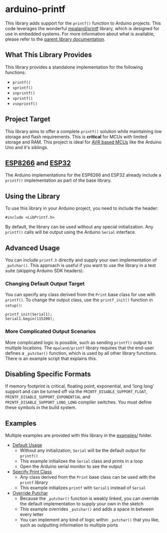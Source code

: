 # arduino-printf

This library adds support for the `printf()` function to Arduino projects. This code leverages the wonderful [mpaland/printf](https://github.com/mpaland/printf) library, which is designed for use in embedded systems. For more information about what is available, please refer to the [parent library documentation](https://github.com/mpaland/printf/blob/master/README.md).

## What This Library Provides

This library provides a standalone implementation for the following functions:

* `printf()`
* `sprintf()`
* `snprintf()`
* `vprintf()`
* `vsnprintf()`

## Project Target

This library aims to offer a complete `printf()` solution while maintaining low storage and flash requirements. 
This is **critical** for MCUs with limited storage and RAM. This project is ideal for [AVR based MCUs](https://en.wikipedia.org/wiki/AVR_microcontrollers) like the 
Arduino Uno and it's siblings.

## [ESP8266](https://github.com/esp8266/Arduino) and [ESP32](https://github.com/espressif/arduino-esp32)
The Arduino implementations for the ESP8266 and ESP32 already include a `printf()` implementation as part of 
the base library.

## Using the Library

To use this library in your Arduino project, you need to include the header:

```
#include <LibPrintf.h>
```

By default, the library can be used without any special initialization. Any `printf()` calls will be output using 
the Arduino `Serial` interface.

## Advanced Usage

You can include `printf.h` directly and supply your own implementation of `_putchar()`. This approach is useful if you want to use the library in a test suite (skipping Arduino SDK headers).

### Changing Default Output Target

You can specify any class derived from the `Print` base class for use with `printf()`. To change the output class, use the `printf_init()` function in `setup()`:

```
printf_init(Serial1);
Serial1.begin(115200);
```

### More Complicated Output Scenarios

More complicated logic is possible, such as sending `printf()` output to multiple locations. The `mpaland/printf` library requires that the end-user defines a `_putchar()` function, which is used by all other library functions. There is an example script that explains this.

## Disabling Specific Formats

If memory footprint is critical, floating point, exponential, and 'long long' support and can be turned off via the `PRINTF_DISABLE_SUPPORT_FLOAT`, `PRINTF_DISABLE_SUPPORT_EXPONENTIAL` and `PRINTF_DISABLE_SUPPORT_LONG_LONG` compiler switches. You must define these symbols in the build system.

## Examples

Multiple examples are provided with this library in the [examples/](examples/) folder.

* [Default Usage](examples/default_to_serial/default_to_serial.ino)
    - Without any initialization, `Serial` will be the default output for `printf()`
    - This example initializes the `Serial` class and prints in a loop
    - Open the Arduino serial monitor to see the output
* [Specify Print Class](examples/specify_print_class/specify_print_class.ino)
    - Any class derived from the `Print` base class can be used with the `printf` library
    - This example initializes `printf` with `Serial1` instead of `Serial`
* [Override Putchar](examples/override_putchar/override_putchar.ino)
    - Because the `_putchar()` function is weakly linked, you can override the default implementation to supply your own in the sketch
    - This example overrides `_putchar()` and adds a space in between every letter
    - You can implement any kind of logic within `_putchar()` that you like, such as outputting information to multiple ports
